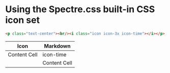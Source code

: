 # Using the Spectre.css built-in CSS icon set

```html
<p class="text-center"><br/><i class="icon icon-3x icon-time"></i></p>
```

| Icon          | Markdown      |
| ------------- | ------------- |
| Content Cell  | icon-time     |
| <i class="icon icon-3x icon-time"></i>  | Content Cell  |
